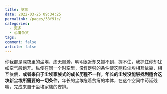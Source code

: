 ```yaml
---
title: 随笔
date: 2022-03-25 09:34:25
permalink: /pages/38f91c/
categories:
  - 更多
  - 心情杂货
tags:
comment: false
article: false
---
```

你我都是深夜里的尘埃，虚无飘渺，明明很近却又抓不到，握不住，我抓住你却犹如空气般跑开。纵使在同一个时空里，没有足够的条件使这两粒尘埃相互依靠，相互依偎，**或者来自于尘埃家族式的成长历程不一样，年长的尘埃没能够找到适合这块新尘埃所需要的一切条件**，年长的尘埃拖着贫瘠的本体，在这个空间中苟延残喘，完成来自于尘埃家族的安排。